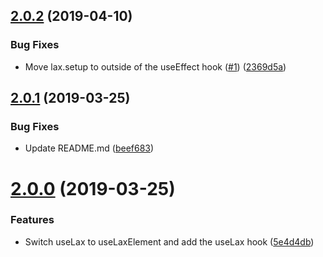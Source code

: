 ## [2.0.2](https://github.com/arthurdenner/use-lax/compare/v2.0.1...v2.0.2) (2019-04-10)

### Bug Fixes

- Move lax.setup to outside of the useEffect hook ([#1](https://github.com/arthurdenner/use-lax/issues/1)) ([2369d5a](https://github.com/arthurdenner/use-lax/commit/2369d5a))

## [2.0.1](https://github.com/arthurdenner/use-lax/compare/v2.0.0...v2.0.1) (2019-03-25)

### Bug Fixes

- Update README.md ([beef683](https://github.com/arthurdenner/use-lax/commit/beef683))

# [2.0.0](https://github.com/arthurdenner/use-lax/compare/5e4d4db...v2.0.0) (2019-03-25)

### Features

- Switch useLax to useLaxElement and add the useLax hook ([5e4d4db](https://github.com/arthurdenner/use-lax/commit/5e4d4db))
